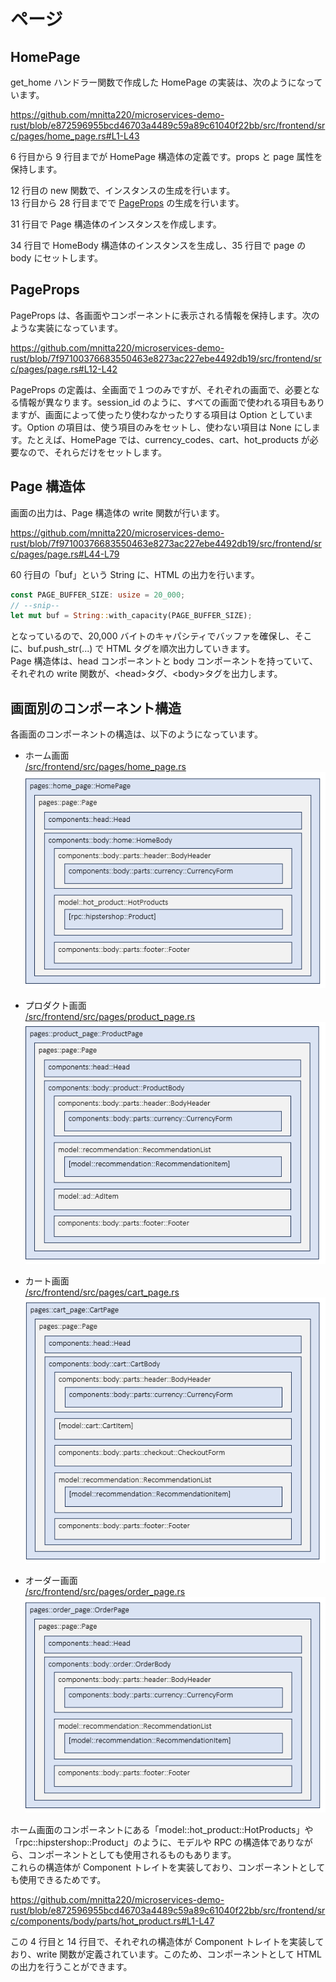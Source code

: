 # ページ

## HomePage

get_home ハンドラー関数で作成した HomePage の実装は、次のようになっています。

https://github.com/mnitta220/microservices-demo-rust/blob/e872596955bcd46703a4489c59a89c61040f22bb/src/frontend/src/pages/home_page.rs#L1-L43

6 行目から 9 行目までが HomePage 構造体の定義です。props と page 属性を保持します。

12 行目の new 関数で、インスタンスの生成を行います。  
13 行目から 28 行目までで [PageProps](6.page-props.md) の生成を行います。

31 行目で Page 構造体のインスタンスを作成します。

34 行目で HomeBody 構造体のインスタンスを生成し、35 行目で page の body にセットします。

## PageProps

PageProps は、各画面やコンポーネントに表示される情報を保持します。次のような実装になっています。

https://github.com/mnitta220/microservices-demo-rust/blob/7f97100376683550463e8273ac227ebe4492db19/src/frontend/src/pages/page.rs#L12-L42

PageProps の定義は、全画面で１つのみですが、それぞれの画面で、必要となる情報が異なります。session_id のように、すべての画面で使われる項目もありますが、画面によって使ったり使わなかったりする項目は Option としています。Option の項目は、使う項目のみをセットし、使わない項目は None にします。たとえば、HomePage では、currency_codes、cart、hot_products が必要なので、それらだけをセットします。

## Page 構造体

画面の出力は、Page 構造体の write 関数が行います。

https://github.com/mnitta220/microservices-demo-rust/blob/7f97100376683550463e8273ac227ebe4492db19/src/frontend/src/pages/page.rs#L44-L79

60 行目の「buf」という String に、HTML の出力を行います。

```rust
const PAGE_BUFFER_SIZE: usize = 20_000;
// --snip--
let mut buf = String::with_capacity(PAGE_BUFFER_SIZE);
```

となっているので、20,000 バイトのキャパシティでバッファを確保し、そこに、buf.push_str(...) で HTML タグを順次出力していきます。  
Page 構造体は、head コンポーネントと body コンポーネントを持っていて、それぞれの write 関数が、&lt;head&gt;タグ、&lt;body&gt;タグを出力します。

## 画面別のコンポーネント構造

各画面のコンポーネントの構造は、以下のようになっています。

- ホーム画面<br>
  [/src/frontend/src/pages/home_page.rs](/src/frontend/src/pages/home_page.rs)<br>
  ![Component structure of homepage](/docs/rust/img/components-home.png)

- プロダクト画面<br>
  [/src/frontend/src/pages/product_page.rs](/src/frontend/src/pages/product_page.rs)<br>
  ![Component structure of product page](/docs/rust/img/components-product.png)

- カート画面<br>
  [/src/frontend/src/pages/cart_page.rs](/src/frontend/src/pages/cart_page.rs)<br>
  ![Component structure of cart page](/docs/rust/img/components-cart.png)

- オーダー画面<br>
  [/src/frontend/src/pages/order_page.rs](/src/frontend/src/pages/order_page.rs)<br>
  ![Component structure of order page](/docs/rust/img/components-order.png)

ホーム画面のコンポーネントにある「model::hot_product::HotProducts」や「rpc::hipstershop::Product」のように、モデルや RPC の構造体でありながら、コンポーネントとしても使用されるものもあります。  
これらの構造体が Component トレイトを実装しており、コンポーネントとしても使用できるためです。

https://github.com/mnitta220/microservices-demo-rust/blob/e872596955bcd46703a4489c59a89c61040f22bb/src/frontend/src/components/body/parts/hot_product.rs#L1-L47

この 4 行目と 14 行目で、それぞれの構造体が Component トレイトを実装しており、write 関数が定義されています。このため、コンポーネントとして HTML の出力を行うことができます。
